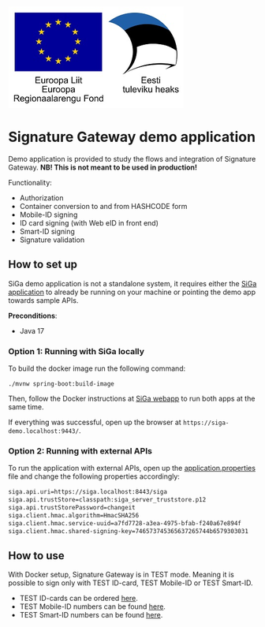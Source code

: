 ![EU Regional Development Fund](docs/img/EL_Regionaalarengu_Fond_horisontaalne-vaike.jpeg)

# Signature Gateway demo application

Demo application is provided to study the flows and integration of Signature Gateway. **NB! This is not meant to be used in production!**

Functionality:

* Authorization
* Container conversion to and from HASHCODE form
* Mobile-ID signing
* ID card signing (with Web eID in front end)
* Smart-ID signing
* Signature validation

## How to set up

SiGa demo application is not a standalone system, it requires either the [SiGa application](https://github.com/open-eid/SiGa) to already be running on your machine or pointing the demo app towards sample APIs.

**Preconditions**:
- Java 17 

### Option 1: Running with SiGa locally

To build the docker image run the following command:

```
./mvnw spring-boot:build-image
```

Then, follow the Docker instructions at [SiGa webapp](https://github.com/open-eid/SiGa) to run both apps at the same time.

If everything was successful, open up the browser at `https://siga-demo.localhost:9443/`.

### Option 2: Running with external APIs

To run the application with external APIs, open up the [application.properties](https://github.com/open-eid/SiGa-demo-application/blob/master/src/main/resources/application.properties) file and change the following properties accordingly:

```
siga.api.uri=https://siga.localhost:8443/siga
siga.api.trustStore=classpath:siga_server_truststore.p12
siga.api.trustStorePassword=changeit
siga.client.hmac.algorithm=HmacSHA256
siga.client.hmac.service-uuid=a7fd7728-a3ea-4975-bfab-f240a67e894f
siga.client.hmac.shared-signing-key=746573745365637265744b6579303031
```

## How to use

With Docker setup, Signature Gateway is in TEST mode. Meaning it is possible to sign only with TEST ID-card, TEST Mobile-ID or TEST Smart-ID.

* TEST ID-cards can be ordered [here](https://www.skidsolutions.eu/teenused/testkaardid/). 
* TEST Mobile-ID numbers can be found [here](https://github.com/SK-EID/MID/wiki/Test-number-for-automated-testing-in-DEMO).
* TEST Smart-ID numbers can be found [here](https://github.com/SK-EID/smart-id-documentation/wiki/Environment-technical-parameters#test-accounts-for-automated-testing).
